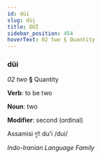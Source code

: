 ```yaml
---
id: düi
slug: düi
title: DÜİ
sidebar_position: 454
hoverText: 02 two § Quantity
---
```


### düi

*02 two* **§** Quantity

**Verb**: to be two

**Noun**: two

**Modifier**: second (ordinal)

Assamisi দুই du'i /dui/

*Indo-Iranian Language Family*